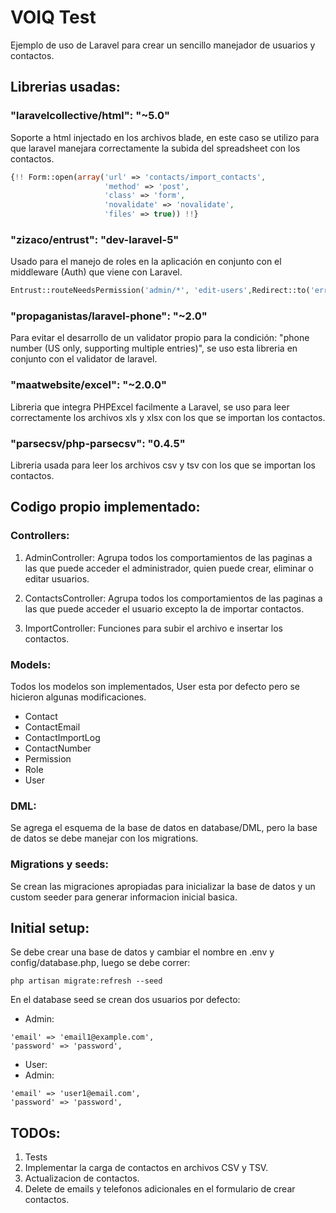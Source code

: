 # VOIQ Test
Ejemplo de uso de Laravel para crear un sencillo manejador de usuarios y contactos.
## Librerias usadas:
### "laravelcollective/html": "~5.0"
Soporte a html injectado en los archivos blade, en este caso se utilizo para que laravel manejara correctamente la subida del spreadsheet con los contactos.

``` php
{!! Form::open(array('url' => 'contacts/import_contacts',
                     'method' => 'post',
                     'class' => 'form',
                     'novalidate' => 'novalidate',
                     'files' => true)) !!}
```
### "zizaco/entrust": "dev-laravel-5"
Usado para el manejo de roles en la aplicación en conjunto con el middleware (Auth) que viene con Laravel.
``` php
Entrust::routeNeedsPermission('admin/*', 'edit-users',Redirect::to('errors/403'));
```
### "propaganistas/laravel-phone": "~2.0"
Para evitar el desarrollo de un validator propio para la condición: "phone number (US only, supporting multiple entries)", se uso esta libreria en conjunto con el validator de laravel.
### "maatwebsite/excel": "~2.0.0"
Libreria que integra PHPExcel facilmente a Laravel, se uso para leer correctamente los archivos xls y xlsx con los que se importan los contactos.
### "parsecsv/php-parsecsv": "0.4.5"
Libreria usada para leer los archivos csv y tsv con los que se importan los contactos.

## Codigo propio implementado:
### Controllers:
1. AdminController:
Agrupa todos los comportamientos de las paginas a las que puede acceder el administrador, quien puede crear, eliminar o editar usuarios.

2. ContactsController:
Agrupa todos los comportamientos de las paginas a las que puede acceder el usuario excepto la de importar contactos.

3. ImportController:
Funciones para subir el archivo e insertar los contactos.

### Models:
Todos los modelos son implementados, User esta por defecto pero se hicieron algunas modificaciones.

- Contact
- ContactEmail
- ContactImportLog
- ContactNumber
- Permission
- Role
- User

### DML:
Se agrega el esquema de la base de datos en database/DML, pero la base de datos se debe manejar con los migrations.

### Migrations y seeds:
Se crean las migraciones apropiadas para inicializar la base de datos y un custom seeder para generar informacion inicial basica.

## Initial setup:
Se debe crear una base de datos y cambiar el nombre en .env y config/database.php, luego se debe correr:
```
php artisan migrate:refresh --seed
```
En el database seed se crean dos usuarios por defecto:
- Admin:
```
'email' => 'email1@example.com',
'password' => 'password',
```
- User:
- Admin:
```
'email' => 'user1@email.com',
'password' => 'password',
```
## TODOs:
1. Tests
2. Implementar la carga de contactos en archivos CSV y TSV.
3. Actualizacion de contactos.
4. Delete de emails y telefonos adicionales en el formulario de crear contactos.